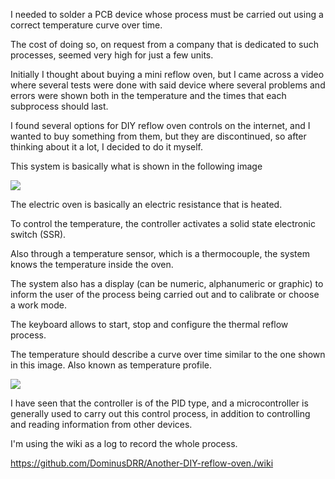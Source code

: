 I needed to solder a PCB device whose process must be carried out using a correct temperature curve over time.

The cost of doing so, on request from a company that is dedicated to such processes, seemed very high for just a few units.

Initially I thought about buying a mini reflow oven, but I came across a video where several tests were done with said device where several problems and errors were shown both in the temperature and the times that each subprocess should last.

I found several options for DIY reflow oven controls on the internet, and I wanted to buy something from them, but they are discontinued, so after thinking about it a lot, I decided to do it myself.

This system is basically what is shown in the following image


![](https://pbs.twimg.com/media/GdlK7kVW0AAkiTA?format=png&name=medium)

The electric oven is basically an electric resistance that is heated.

To control the temperature, the controller activates a solid state electronic switch (SSR).

Also through a temperature sensor, which is a thermocouple, the system knows the temperature inside the oven.

The system also has a display (can be numeric, alphanumeric or graphic) to inform the user of the process being carried out and to calibrate or choose a work mode.

The keyboard allows to start, stop and configure the thermal reflow process.

The temperature should describe a curve over time similar to the one shown in this image. Also known as temperature profile.

![](https://ac-blog.panasonic.com/hs-fs/hubfs/20151130-1.png?width=700&name=20151130-1.png)

I have seen that the controller is of the PID type, and a microcontroller is generally used to carry out this control process, in addition to controlling and reading information from other devices.

I'm using the wiki as a log to record the whole process.


https://github.com/DominusDRR/Another-DIY-reflow-oven./wiki
